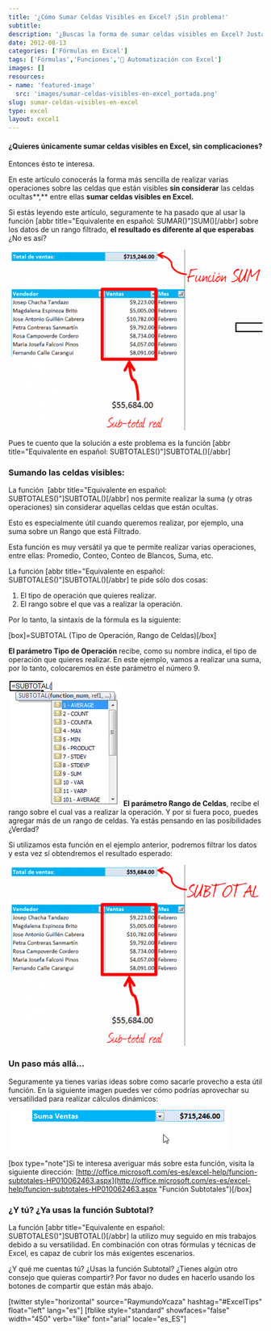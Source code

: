 ```yaml
---
title: '¿Cómo Sumar Celdas Visibles en Excel? ¡Sin problema!'
subtitle: 
description: '¿Buscas la forma de sumar celdas visibles en Excel? Justamente de eso trato en este artículo.'
date: 2012-08-13
categories: ['Fórmulas en Excel']
tags: ['Fórmulas','Funciones','🤖 Automatización con Excel']
images: []
resources: 
- name: 'featured-image'
  src: 'images/sumar-celdas-visibles-en-excel_portada.png'
slug: sumar-celdas-visibles-en-excel
type: excel
layout: excel1
---
```


#### ¿Quieres únicamente sumar celdas visibles en Excel, sin complicaciones?

Entonces ésto te interesa.

En este artículo conocerás la forma más sencilla de realizar varias operaciones sobre las celdas que están visibles **sin considerar** las celdas ocultas**,** entre ellas **sumar celdas visibles en Excel.**

Si estás leyendo este artículo, seguramente te ha pasado que al usar la función \[abbr title="Equivalente en español: SUMAR()"\]SUM()\[/abbr\] sobre los datos de un rango filtrado, **el resultado es diferente al que esperabas** ¿No es así?

![Diferencias al usar la función SUM](images/diferencias-funcion-sum-600x4261.png "Diferencias al usar la función SUM")

Pues te cuento que la solución a este problema es la función \[abbr title="Equivalente en español: SUBTOTALES()"\]SUBTOTAL()\[/abbr\]

### Sumando las celdas visibles:

La función  \[abbr title="Equivalente en español: SUBTOTALES()"\]SUBTOTAL()\[/abbr\] nos permite realizar la suma (y otras operaciones) sin considerar aquellas celdas que están ocultas.

Esto es especialmente útil cuando queremos realizar, por ejemplo, una suma sobre un Rango que está Filtrado.

Esta función es muy versátil ya que te permite realizar varias operaciones, entre ellas: Promedio, Conteo, Conteo de Blancos, Suma, etc.

La función \[abbr title="Equivalente en español: SUBTOTALES()"\]SUBTOTAL()\[/abbr\] te pide sólo dos cosas:

1. El tipo de operación que quieres realizar.
2. El rango sobre el que vas a realizar la operación.

Por lo tanto, la sintaxis de la fórmula es la siguiente:

\[box\]=SUBTOTAL (Tipo de Operación, Rango de Celdas)\[/box\]

**El parámetro Tipo de Operación** recibe, como su nombre indica, el tipo de operación que quieres realizar. En este ejemplo, vamos a realizar una suma, por lo tanto, colocaremos en éste parámetro el número 9.

![Sumar celdas visibles en Excel](images/subtotal-parametros1.png "Función SUBTOTAL") **El parámetro Rango de Celdas**, recibe el rango sobre el cual vas a realizar la operación. Y por si fuera poco, puedes agregar más de un rango de celdas. Ya estás pensando en las posibilidades ¿Verdad?

Si utilizamos esta función en el ejemplo anterior, podremos filtrar los datos y esta vez sí obtendremos el resultado esperado:

![Sumar celdas visibles en Excel](images/resultado-suma-subtotal-600x4261.png "Resultado de la suma con la función Subtotal()")

### Un paso más allá...

Seguramente ya tienes varias ideas sobre como sacarle provecho a esta útil función. En la siguiente imagen puedes ver cómo podrías aprovechar su versatilidad para realizar cálculos dinámicos:

![Sumar celdas visibles en Excel](images/subtotal-dinamico-001.gif "Subtotal Dinámico")

\[box type="note"\]Si te interesa averiguar más sobre esta función, visita la siguiente dirección: [http://office.microsoft.com/es-es/excel-help/funcion-subtotales-HP010062463.aspx](http://office.microsoft.com/es-es/excel-help/funcion-subtotales-HP010062463.aspx "Función Subtotales")\[/box\]

### ¿Y tú? ¿Ya usas la función Subtotal?

La función \[abbr title="Equivalente en español: SUBTOTALES()"\]SUBTOTAL()\[/abbr\] la utilizo muy seguido en mis trabajos debido a su versatilidad. En combinación con otras fórmulas y técnicas de Excel, es capaz de cubrir los más exigentes escenarios.

¿Y qué me cuentas tú? ¿Usas la función Subtotal? ¿Tienes algún otro consejo que quieras compartir? Por favor no dudes en hacerlo usando los botones de compartir que están más abajo.

\[twitter style="horizontal" source="RaymundoYcaza" hashtag="#ExcelTips" float="left" lang="es"\] \[fblike style="standard" showfaces="false" width="450" verb="like" font="arial" locale="es\_ES"\]
